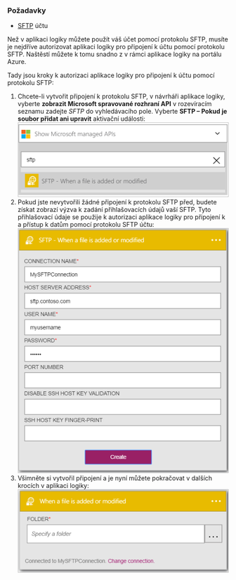 ### <a name="prerequisites"></a>Požadavky
* [SFTP](https://en.wikipedia.org/wiki/SSH_File_Transfer_Protocol) účtu  

Než v aplikaci logiky můžete použít váš účet pomocí protokolu SFTP, musíte je nejdříve autorizovat aplikaci logiky pro připojení k účtu pomocí protokolu SFTP. Naštěstí můžete k tomu snadno z v rámci aplikace logiky na portálu Azure.  

Tady jsou kroky k autorizaci aplikace logiky pro připojení k účtu pomocí protokolu SFTP:  

1. Chcete-li vytvořit připojení k protokolu SFTP, v návrháři aplikace logiky, vyberte **zobrazit Microsoft spravované rozhraní API** v rozevíracím seznamu zadejte *SFTP* do vyhledávacího pole. Vyberte **SFTP – Pokud je soubor přidat ani upravit** aktivační události:  
   ![Obrázek online připojení pomocí protokolu SFTP 1](./media/connectors-create-api-sftp/sftp-1.png)  
2. Pokud jste nevytvořili žádné připojení k protokolu SFTP před, budete získat zobrazí výzva k zadání přihlašovacích údajů vaší SFTP. Tyto přihlašovací údaje se použije k autorizaci aplikace logiky pro připojení k a přístup k datům pomocí protokolu SFTP účtu:  
   ![Obrázek online připojení pomocí protokolu SFTP 2](./media/connectors-create-api-sftp/sftp-2.png)  
3. Všimněte si vytvořil připojení a je nyní můžete pokračovat v dalších krocích v aplikaci logiky:   
   ![Obrázek online připojení pomocí protokolu SFTP 3](./media/connectors-create-api-sftp/sftp-3.png) 

